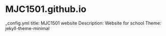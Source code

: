 # MJC1501.github.io
_config.yml
title: MJC1501 website
Description: Website for school
Theme: jekyll-theme-minimal
